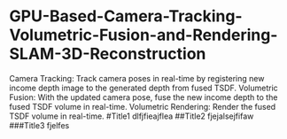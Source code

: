 # GPU-Based-Camera-Tracking-Volumetric-Fusion-and-Rendering-SLAM-3D-Reconstruction
Camera Tracking: Track camera poses in real-time by registering new income depth image to the generated depth from fused TSDF. Volumetric Fusion: With the updated camera pose, fuse the new income depth to the fused TSDF volume in real-time. Volumetric Rendering: Render the fused TSDF volume in real-time.
#Title1
dlfjfieajflea
##Title2
fjejalsejfifaw
###Title3
fjelfes
